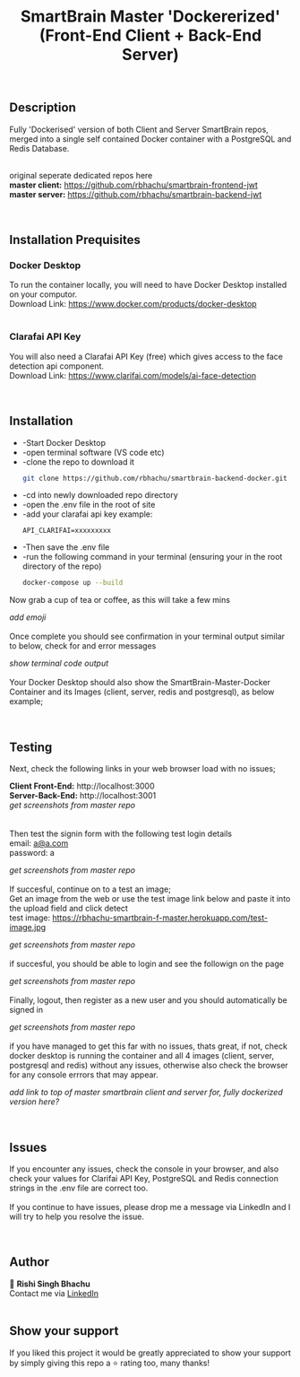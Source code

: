 <h1 align="center">SmartBrain Master 'Dockererized' (Front-End Client + Back-End Server) </h1>
<br>


## Description
<p>
Fully 'Dockerised' version of both Client and Server SmartBrain repos, merged into a single self contained Docker container with a PostgreSQL and Redis Database.
<br><br>

original seperate dedicated repos here<br>
**master client:** https://github.com/rbhachu/smartbrain-frontend-jwt<br>
**master server:** https://github.com/rbhachu/smartbrain-backend-jwt<br>
</p>
<br>


## Installation Prequisites
<p>

### Docker Desktop
To run the container locally, you will need to have Docker Desktop installed on your computor.<br>
Download Link: https://www.docker.com/products/docker-desktop
<br><br>

### Clarafai API Key
You will also need a Clarafai API Key (free) which gives access to the face detection api component.<br>
Download Link:  https://www.clarifai.com/models/ai-face-detection
</p>
<br>


## Installation
<ul>

<li>
-Start Docker Desktop
</li>

<li>
-open terminal software (VS code etc)
</li>

<li>
-clone the repo to download it

````sh
git clone https://github.com/rbhachu/smartbrain-backend-docker.git
````
</li>

<li>
-cd into newly downloaded repo directory
</li>

<li>
-open the .env file in the root of site
</li>

<li>
-add your clarafai api key
example: 

````env
API_CLARIFAI=xxxxxxxxx
````
</li>

<li>
-Then save the .env file
</li>

<li>
-run the following command in your terminal (ensuring your in the root directory of the repo)

````sh
docker-compose up --build
````
</li>

</ul>

<p>
Now grab a cup of tea or coffee, as this will take a few mins

*add emoji*
<br><br>
Once complete you should see confirmation in your terminal output similar to below, check for and error messages
<br>

*show terminal code output*
<br><br>
Your Docker Desktop should also show the SmartBrain-Master-Docker Container and its Images (client, server, redis and postgresql), as below example;
<br>
</p>
<br>


## Testing
<p>
Next, check the following links in your web browser load with no issues;<br>

**Client Front-End:** http://localhost:3000<br>
**Server-Back-End:** http://localhost:3001<br>
*get screenshots from master repo*<br>
<br><br>
Then test the signin form with the following test login details<br>
email: a@a.com<br>
password: a<br>

*get screenshots from master repo*<br>
<br>
If succesful, continue on to a test an image;<br>
Get an image from the web or use the test image link below and paste it into the upload field and click detect<br>
test image: https://rbhachu-smartbrain-f-master.herokuapp.com/test-image.jpg<br>

*get screenshots from master repo*<br>
<br>
if succesful, you should be able to login and see the followign on the page<br>

*get screenshots from master repo*<br>
<br>
Finally, logout, then register as a new user and you should automatically be signed in

*get screenshots from master repo*<br>
<br>
if you have managed to get this far with no issues, thats great, if not, check docker desktop is running the container and all 4 images (client, server, postgresql and redis) without any issues, otherwise also check the browser for any console errrors that may appear.
<br>

*add link to top of master smartbrain client and server for, fully dockerized version here?*
</p>
<br>


## Issues
<p>
If you encounter any issues, check the console in your browser, and also check your values for Clarifai API Key, PostgreSQL and Redis connection strings in the .env file are correct too.
<br><br> 
If you continue to have issues, please drop me a message via LinkedIn and I will try to help you resolve the issue.
</p>
<br>


## Author
👤 **Rishi Singh Bhachu**<br>
Contact me via [LinkedIn](https://www.linkedin.com/in/rishisinghbhachu/)
<br><br>


## Show your support
<p>
If you liked this project it would be greatly appreciated to show your support by simply giving this repo a ⭐️ rating too, many thanks!</p>